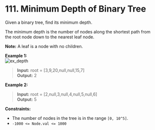 # 111. Minimum Depth of Binary Tree

Given a binary tree, find its minimum depth.

The minimum depth is the number of nodes along the shortest path from the root node down to the nearest leaf node.

**Note:** A leaf is a node with no children.

**Example 1:**  
![ex_depth](https://assets.leetcode.com/uploads/2020/10/12/ex_depth.jpg)  
> **Input:** root = [3,9,20,null,null,15,7]  
> **Output:** 2

**Example 2:**  
> **Input:** root = [2,null,3,null,4,null,5,null,6]  
> **Output:** 5

**Constraints:**
* The number of nodes in the tree is in the range `[0, 10^5]`.
* `-1000 <= Node.val <= 1000`